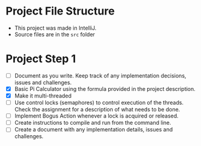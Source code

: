 # Project File Structure
* This project was made in IntelliJ. 
* Source files are in the `src` folder

# Project Step 1
- [ ] Document as you write. Keep track of any implementation decisions, issues and challenges.
- [x] Basic Pi Calculator using the formula provided in the project description. 
- [x] Make it multi-threaded
- [ ] Use control locks (semaphores) to control execution of the threads. Check the assignment for a description of what needs to be done.
- [ ] Implement Bogus Action whenever a lock is acquired or released.
- [ ] Create instructions to compile and run from the command line.
- [ ] Create a document with any implementation details, issues and challenges.
